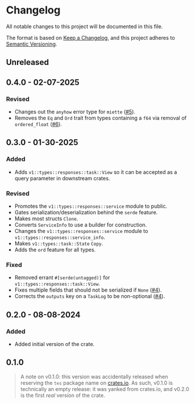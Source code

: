 # Changelog

All notable changes to this project will be documented in this file.

The format is based on [Keep a Changelog](https://keepachangelog.com/en/1.1.0/),
and this project adheres to [Semantic Versioning](https://semver.org/spec/v2.0.0.html).

## Unreleased

## 0.4.0 - 02-07-2025

### Revised

- Changes out the `anyhow` error type for `miette`
  ([#5](https://github.com/stjude-rust-labs/tes/pull/5)).
- Removes the `Eq` and `Ord` trait from types containing a `f64` via removal of
  `ordered_float` ([#6](https://github.com/stjude-rust-labs/tes/pull/6)).

## 0.3.0 - 01-30-2025

### Added

- Adds `v1::types::responses::task::View` so it can be accepted as a query
  parameter in downstream crates.

### Revised

- Promotes the `v1::types::responses::service` module to public.
- Gates serialization/deserialization behind the `serde` feature.
- Makes most structs `Clone`.
- Converts `ServiceInfo` to use a builder for construction.
- Changes the `v1::types::responses::service` module to
  `v1::types::responses::service_info`.
- Makes `v1::types::task::State` `Copy`.
- Adds the `ord` feature for all types.

### Fixed

- Removed errant `#[serde(untagged)]` for `v1::types::responses::task::View`.
- Fixes multiple fields that should not be serialized if `None`
  ([#4](https://github.com/stjude-rust-labs/tes/pull/4)).
- Corrects the `outputs` key on a `TaskLog` to be non-optional
  ([#4](https://github.com/stjude-rust-labs/tes/pull/4)).

## 0.2.0 - 08-08-2024

### Added

- Added initial version of the crate.

## 0.1.0

> A note on v0.1.0: this version was accidentally released when reserving the
> `tes` package name on [crates.io](https://crates.io/crates/tes). As such,
> v0.1.0 is technically an empty release: it was yanked from crates.io, and
> v0.2.0 is the first _real_ version of the crate.
